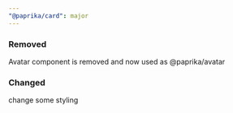 ```yaml
---
"@paprika/card": major
---
```



### Removed
Avatar component is removed and now used as @paprika/avatar

### Changed
change some styling